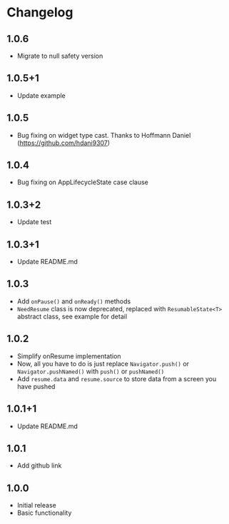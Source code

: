 # Changelog

## 1.0.6

* Migrate to null safety version

## 1.0.5+1

* Update example

## 1.0.5

* Bug fixing on widget type cast. Thanks to Hoffmann Daniel (https://github.com/hdani9307)

## 1.0.4

* Bug fixing on AppLifecycleState case clause

## 1.0.3+2

* Update test

## 1.0.3+1

* Update README.md

## 1.0.3

* Add `onPause()` and `onReady()` methods
* `NeedResume` class is now deprecated, replaced with `ResumableState<T>` abstract class, see example for detail

## 1.0.2

* Simplify onResume implementation
* Now, all you have to do is just replace `Navigator.push()` or `Navigator.pushNamed()` with `push()` or `pushNamed()`
* Add `resume.data` and `resume.source` to store data from a screen you have pushed

## 1.0.1+1

* Update README.md

## 1.0.1

* Add github link

## 1.0.0

* Initial release
* Basic functionality
